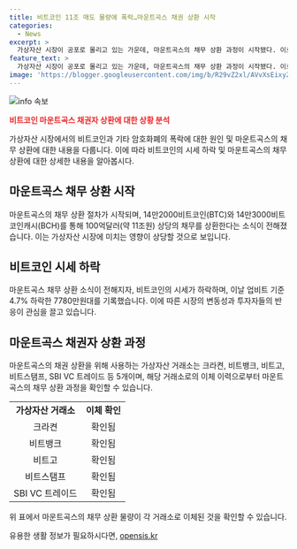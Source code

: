 ```yaml
---
title: 비트코인 11조 매도 물량에 폭락…마운트곡스 채권 상환 시작
categories:
  - News
excerpt: >
  가상자산 시장이 공포로 몰리고 있는 가운데, 마운트곡스의 채무 상환 과정이 시작됐다. 이로 인해 11조원 이상에 달하는 비트코인 매도 가능성이 생겨, 비트코인은 9% 가량 폭락하며 5만4000달러를 기록하고 있다. 마운트곡스가 14만2000비트코인과 14만3000비트코인캐시를 채권자들에게 상환하는 과정이 진행 중이며, 이에 따라 가상자산 시장에 큰 영향을 미치고 있다. 이날 업비트를 비롯한 다수 거래소들을 통해 이뤄진 마운트곡스의 채무 상환 물량 이동은 시장에 미친 영향을 각별히 주목받고 있다.
feature_text: >
  가상자산 시장이 공포로 몰리고 있는 가운데, 마운트곡스의 채무 상환 과정이 시작됐다. 이로 인해 11조원 이상에 달하는 비트코인 매도 가능성이 생겨, 비트코인은 9% 가량 폭락하며 5만4000달러를 기록하고 있다. 마운트곡스가 14만2000비트코인과 14만3000비트코인캐시를 채권자들에게 상환하는 과정이 진행 중이며, 이에 따라 가상자산 시장에 큰 영향을 미치고 있다. 이날 업비트를 비롯한 다수 거래소들을 통해 이뤄진 마운트곡스의 채무 상환 물량 이동은 시장에 미친 영향을 각별히 주목받고 있다.
image: 'https://blogger.googleusercontent.com/img/b/R29vZ2xl/AVvXsEixyZcFfHzMRdzZMjFBmAUKJYCLCGyLL1o632UiGVXcaFdKo_bkvkuCioo0uUKlGfBVcT3P84aROyZIXSBEx3Aw5nCQ3pTgDom1WDC4m8eifvWiAmWEEVb4x6G_l8C0QH225ldMjyaFvpxGEBGNO37VmDTDMHGhJPq73UglMfDca1-0aw/s1600/blogspot.png'
---
```


<p><img src="https://blogger.googleusercontent.com/img/b/R29vZ2xl/AVvXsEixyZcFfHzMRdzZMjFBmAUKJYCLCGyLL1o632UiGVXcaFdKo_bkvkuCioo0uUKlGfBVcT3P84aROyZIXSBEx3Aw5nCQ3pTgDom1WDC4m8eifvWiAmWEEVb4x6G_l8C0QH225ldMjyaFvpxGEBGNO37VmDTDMHGhJPq73UglMfDca1-0aw/s1600/blogspot.png" alt="info 속보" /></p>

<p><b><span style="color: #ee2323;">비트코인 마운트곡스 채권자 상환에 대한 상황 분석</span></b></p>

<p data-ke-size="size16">가상자산 시장에서의 비트코인과 기타 암호화폐의 폭락에 대한 원인 및 마운트곡스의 채무 상환에 대한 내용을 다룹니다. 이에 따라 비트코인의 시세 하락 및 마운트곡스의 채무 상환에 대한 상세한 내용을 알아봅시다.</p>

<h2 data-ke-size="size26">마운트곡스 채무 상환 시작</h2>

<p data-ke-size="size16">마운트곡스의 채무 상환 절차가 시작되며, 14만2000비트코인(BTC)와 14만3000비트코인캐시(BCH)를 통해 100억달러(약 11조원) 상당의 채무를 상환한다는 소식이 전해졌습니다. 이는 가상자산 시장에 미치는 영향이 상당할 것으로 보입니다.</p>

<h2 data-ke-size="size26">비트코인 시세 하락</h2>

<p data-ke-size="size16">마운트곡스 채무 상환 소식이 전해지자, 비트코인의 시세가 하락하며, 이날 업비트 기준 4.7% 하락한 7780만원대를 기록했습니다. 이에 따른 시장의 변동성과 투자자들의 반응이 관심을 끌고 있습니다.</p>

<h2 data-ke-size="size26">마운트곡스 채권자 상환 과정</h2>

<p data-ke-size="size16">마운트곡스의 채권 상환을 위해 사용하는 가상자산 거래소는 크라켠, 비트뱅크, 비트고, 비트스탬프, SBI VC 트레이드 등 5개이며, 해당 거래소로의 이체 이력으로부터 마운트곡스의 채무 상환 과정을 확인할 수 있습니다.</p>

<table>
<tbody>
<tr>
<td style="text-align: center; height: 17px;"><b>가상자산 거래소</b></td>
<td style="text-align: center; height: 17px;"><b>이체 확인</b></td>
</tr>
<tr>
<td style="text-align: center; height: 17px;">크라켠</td>
<td style="text-align: center; height: 17px;">확인됨</td>
</tr>
<tr>
<td style="text-align: center; height: 17px;">비트뱅크</td>
<td style="text-align: center; height: 17px;">확인됨</td>
</tr>
<tr>
<td style="text-align: center; height: 17px;">비트고</td>
<td style="text-align: center; height: 17px;">확인됨</td>
</tr>
<tr>
<td style="text-align: center; height: 17px;">비트스탬프</td>
<td style="text-align: center; height: 17px;">확인됨</td>
</tr>
<tr>
<td style="text-align: center; height: 17px;">SBI VC 트레이드</td>
<td style="text-align: center; height: 17px;">확인됨</td>
</tr>
</tbody>
</table>

<p data-ke-size="size16">위 표에서 마운트곡스의 채무 상환 물량이 각 거래소로 이체된 것을 확인할 수 있습니다.</p>
유용한 생활 정보가 필요하시다면, <a href="https://opensis.kr" rel="dofollow">opensis.kr</a>


